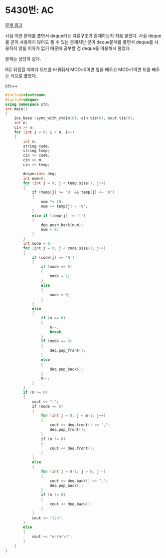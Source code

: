 # 5430번: AC
[문제 링크](https://www.acmicpc.net/problem/5430)

사실 이번 문제를 풀면서 deque라는 자료구조가 존재하는지 처음 알았다. 사실 deque를 굳이 사용하지 않아도 풀 수 있는 문제지만 굳이 deque문제를 풀면서 deque를 사용하지 않을 이유가 없기 때문에 공부할 겸 deque를 이용해서 풀었다.

문제는 상당히 쉽다.

R로 뒤집힐 때마다 모드를 바꿔줘서 MOD=0이면 앞을 빼주고 MOD=1이면 뒤를 빼주는 식으로 풀었다.



c/c++

``` c++
#include<iostream>
#include<deque>
using namespace std;
int main()
{
	ios_base::sync_with_stdio(0); cin.tie(0), cout.tie(0);
	int n;
	cin >> n;
	for (int i = 0; i < n; i++)
	{
		int m;
		string code;
		string temp;
		cin >> code;
		cin >> m;
		cin >> temp;

		deque<int> deq;
		int num=0;
		for (int j = 0; j < temp.size(); j++)
		{
			if (temp[j] >= '0' && temp[j] <= '9')
			{
				num *= 10;
				num += temp[j] - '0';
			}
			else if (temp[j] != '[')
			{
				deq.push_back(num);
				num = 0;
			}
		}
		int mode = 0;
		for (int j = 0; j < code.size(); j++)
		{
			if (code[j] == 'R')
			{
				if (mode == 0)
				{
					mode = 1;
				}
				else
				{
					mode = 0;
				}
			}
			else
			{
				if (m == 0)
				{
					m--;
					break;
				}
				if (mode == 0)
				{
					deq.pop_front();
				}
				else
				{
					deq.pop_back();
				}
				m--;
			}
		}
		if (m >= 0)
		{
			cout << "[";
			if (mode == 0)
			{
				for (int j = 0; j < m-1; j++)
				{
					cout << deq.front() << ",";
					deq.pop_front();
				}
				if (m != 0)
				{
					cout << deq.front();
				}
			}
			else
			{
				for (int j = m-1; j > 0; j--)
				{
					cout << deq.back() << ",";
					deq.pop_back();
				}
				if (m != 0)
				{
					cout << deq.back();
				}
			}
			cout << "]\n";
		}
		else
		{
			cout << "error\n";
		}
	}
}
```

